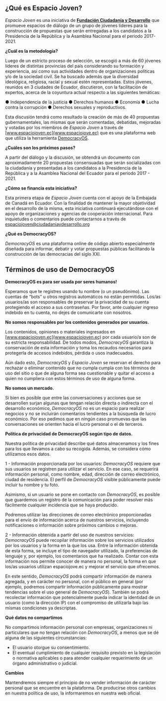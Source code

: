 
¿Qué es Espacio Joven?
----------------------

*Espacio Joven* es una iniciativa de [**Fundación Ciudadanía y Desarrollo**](http://www.ciudadaniaydesarrollo.org/fundacion/index.php/ "Fundación Ciudadanía y Desarrollo") que promueve espacios de diálogo de un grupo de jóvenes líderes  para la construcción de propuestas que serán entregadas a los candidatos a la Presidencia de la República y la Asamblea Nacional para el periodo 2017-2021.

**¿Cuál es la metodología?**

Luego de un estricto proceso de selección, se escogió a más de 60 jóvenes líderes de distintas provincias del país considerando su formación y experiencia, así como sus actividades dentro de organizaciones políticas y/o de la sociedad civil. Se ha buscado además que la diversidad ideológica, religiosa, racial y sexual estén representadas. Estos jóvenes, reunidos en 3 ciudades de Ecuador, discutieron, con la facilitación de expertos, acerca de la coyuntura actual respecto a las siguientes temáticas:

●      Independencia de la justicia
●      Derechos humanos
●      Economía
●      Lucha contra la corrupción
●      Derechos sexuales y reproductivos.

Esta discusión tendrá como resultado la creación de más de 40 propuestas gubernamentales, las mismas que serán comentadas, debatidas, mejoradas y votadas por los miembros de *Espacio Joven* a través de  [www.espaciojoven.ec](www.espaciojove.ec) que es una plataforma web que utiliza la herramienta [DemocracyOS](www.democracyos.org/ "*DemocracyOS*").

**¿Cuáles son los próximos pasos?**

A partir del diálogo y la discusión, se obtendrá un documento con aproximadamente 20 propuestas consensuadas que serán socializadas con la ciudadanía y presentadas a los candidatos a la Presidencia de la República y a la Asamblea Nacional del Ecuador para el periodo 2017 - 2021.

**¿Cómo se financia esta iniciativa?**

Esta primera etapa de *Espacio Joven* cuenta con el apoyo de la Embajada de Canadá en Ecuador. Con la finalidad de mantener la mayor objetividad en el desarrollo de la misma, esta iniciativa continuará ejecutándose con el apoyo de organizaciones y agencias de cooperación internacional.
Para inquietudes o comentarios puede contactarnos a través de [espaciojoven@ciudadaniaydesarrollo.org](espaciojoven@ciudadaniaydesarrollo.org)

**¿Qué es DemocracyOS?**

*DemocracyOS* es una plataforma online de código abierto especialmente diseñada para informar, debatir y votar propuestas públicas facilitando la construcción de las democracias del siglo XXI.

Términos de uso de DemocracyOS
------------------------------

**DemocracyOS es para ser usada por seres humanos!**

Esperamos que te registres usando tu nombre (o un pseudónimo). Las cuentas de “bots” u otros registros automáticos no están permitidas. Los/as usuarios/as son responsables de preservar la privacidad de su cuenta protegiendo el acceso a sus contraseñas. Por favor, ante cualquier ingreso indebido en tu cuenta, no dejes de comunicarte con nosotros. 

**No somos responsables por los contenidos generados por usuarios.**

Los contenidos, opiniones o materiales ingresados en [www.espaciojoven.ec](www.espaciojoven.ec) por cada usuario/a son de su estricta responsabilidad. De todos modos, *DemocracyOS* garantiza la conservación de esta información y toma los recaudos necesarios para protegerla de accesos indebidos, pérdida o usos inadecuados.

Aún dado esto, *DemocracyOS* y *Espacio Joven* se reservan el derecho para rechazar o eliminar contenido que no cumpla cumpla con los términos de uso del sitio o que de alguna forma sea cuestionable y quitar el acceso a quien no cumpliera con estos términos de uso de alguna forma.
 
**No somos un mercado.**

Si bien es posible que entre las conversaciones y acciones que se desarrollen surjan algunas que tengan relación directa o indirecta con el desarrollo económico, *DemocracyOS* no es un espacio para realizar negocios y no se incluirán comentarios tendientes a la búsqueda de lucro económico. Por eso pedimos que en ningún caso promuevas que las conversaciones se orienten hacia el lucro personal o el de terceros.
 
**Política de privacidad de DemocracyOS según tipo de datos.**

Nuestra política de privacidad describe qué datos almacenamos y los fines para los que llevamos a cabo su recogida. Además, se considera cómo utilizamos esos datos.
 
1 - Información proporcionada por los usuarios: *DemocracyOS* requiere que sus usuarios se registren para utilizar el servicio. En ese caso, se requerirá información personal, como nombre, edad, dirección de correo electrónico, ciudad de residencia. El perfil de *DemocracyOS* visible públicamente puede incluir tu nombre y tu foto.
 
Asimismo, si un usuario se pone en contacto con *DemocracyOS*, es posible que guardemos un registro de la comunicación para poder resolver más fácilmente cualquier incidencia que se haya producido.
 
Podremos utilizar las direcciones de correo electrónico proporcionadas para el envío de información acerca de nuestros servicios, incluyendo notificaciones o información sobre próximos cambios o mejoras.
 
2 - Información obtenida a partir del uso de nuestros servicios: *DemocracyOS* puede recopilar información sobre los servicios utilizados por los usuarios y la forma en la que los usa. Entre la información obtenida de esta forma, se incluye el tipo de navegador utilizado, la preferencias de lenguaje y, por ejemplo, los comentarios que ha realizado. Contar con esta información nos permite conocer de manera no personal, la forma en que los/as usuarios utilizan espaciojove.ec y mejorar el servicio que ofrecemos.
 
En este sentido, *DemocracyOS* podrá compartir información de manera agregada, y en carácter no personal, con el público en general (por ejemplo, podremos compartir información públicamente para mostrar tendencias sobre el uso general de *DemocracyOS*). También se podrá recolectar información que potencialmente pueda indicar la identidad de un usuario (como la dirección IP) con el compromiso de utilizarla bajo las mismas condiciones ya descriptas.

**Qué datos no compartimos**

No compartimos información personal con empresas, organizaciones ni particulares que no tengan relación con *DemocracyOS*, a menos que se dé alguna de las siguientes circunstancias: 
- El usuario otorgue su consentimiento.
- El eventual cumplimiento de cualquier requisito previsto en la legislación o normativa aplicables o para atender cualquier requerimiento de un órgano administrativo o judicial.

**Cambios**

Mantendremos siempre el principio de no vender información de carácter personal que se encuentre en la plataforma. De producirse otros cambios en nuestra política de uso, la informaremos en nuestra web oficial.
